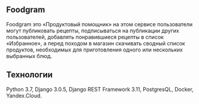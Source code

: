 ## Foodgram

Foodgram это «Продуктовый помощник» на этом сервисе пользователи могут публиковать рецепты, подписываться на публикации других пользователей, добавлять понравившиеся рецепты в список «Избранное», а перед походом в магазин скачивать сводный список продуктов, необходимых для приготовления одного или нескольких выбранных блюд.

## **Технологии**

Python 3.7, Django 3.0.5, Django REST Framework 3.11, PostgresQL, Docker, Yandex.Cloud.


